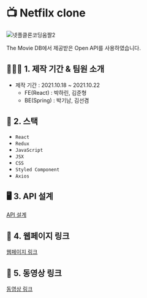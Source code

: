 # 📺 Netfilx clone



![넷플클론코딩움짤2](https://user-images.githubusercontent.com/83391349/138401690-1f8ca8d9-7e1f-456d-be8b-edde51246a06.gif)

The Movie DB에서 제공받은 Open API를 사용하였습니다.

## 👨‍👧‍👦 1. 제작 기간 & 팀원 소개
- 제작 기간 : 2021.10.18 ~ 2021.10.22
  - FE(React) : 박하린, 김준형
  - BE(Spring) : 박기남, 김선겸

## 🔨 2. 스택
* `React`
* `Redux`
* `JavaScript`
* `JSX`
* `CSS`
* `Styled Component`
* `Axios`

## 🖥 3. API 설계
[API 설계](https://bejewled-paradox-cb7.notion.site/16a999bbf52942d48c2092fc1535a28e?v=55e53c73af19457f8cf0df4cce430a5c)

## 🔗 4. 웹페이지 링크
[웹페이지 링크](http://kkaka.shop.s3-website.ap-northeast-2.amazonaws.com/)

## 🔗 5. 동영상 링크
[동영상 링크](https://youtu.be/yZUx4WBMy5U)
